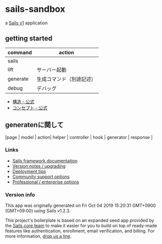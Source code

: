 # sails-sandbox

a [Sails v1](https://sailsjs.com) application

## getting started

| command              | action                   |
|----------------------|--------------------------|
| sails                |                          |
| lift                 | サーバー起動             |
| generate <generator> | 生成コマンド（別途記述） |
| debug                | デバッグ                 |

- [構造 - 公式](https://sailsjs.com/documentation/anatomy)
- [コンセプト - 公式](https://sailsjs.com/documentation/concepts)

## generatenに関して

<generator> [page | model | action| helper | controller | hook | generator | response ]

### Links

+ [Sails framework documentation](https://sailsjs.com/get-started)
+ [Version notes / upgrading](https://sailsjs.com/documentation/upgrading)
+ [Deployment tips](https://sailsjs.com/documentation/concepts/deployment)
+ [Community support options](https://sailsjs.com/support)
+ [Professional / enterprise options](https://sailsjs.com/enterprise)


### Version info

This app was originally generated on Fri Oct 04 2019 15:20:31 GMT+0900 (GMT+09:00) using Sails v1.2.3.

<!-- Internally, Sails used [`sails-generate@1.16.13`](https://github.com/balderdashy/sails-generate/tree/v1.16.13/lib/core-generators/new). -->


This project's boilerplate is based on an expanded seed app provided by the [Sails core team](https://sailsjs.com/about) to make it easier for you to build on top of ready-made features like authentication, enrollment, email verification, and billing.  For more information, [drop us a line](https://sailsjs.com/support).


<!--
Note:  Generators are usually run using the globally-installed `sails` CLI (command-line interface).  This CLI version is _environment-specific_ rather than app-specific, thus over time, as a project's dependencies are upgraded or the project is worked on by different developers on different computers using different versions of Node.js, the Sails dependency in its package.json file may differ from the globally-installed Sails CLI release it was originally generated with.  (Be sure to always check out the relevant [upgrading guides](https://sailsjs.com/upgrading) before upgrading the version of Sails used by your app.  If you're stuck, [get help here](https://sailsjs.com/support).)
-->

